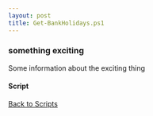 ```yaml
---
layout: post
title: Get-BankHolidays.ps1
---
```


### something exciting

Some information about the exciting thing

#### Script

<script src="https://gist-it.appspot.com/github.com/BanterBoy/scripts-blog/blob/master/PowerShell/scripts/time/Get-BankHolidays.ps1"></script>

<a href="/menu/_pages/scripts.html">Back to Scripts</a>
